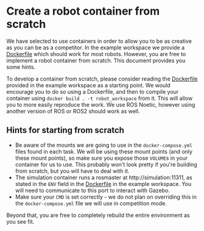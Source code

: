 # Create a robot container from scratch
We have selected to use containers in order to allow you to be as creative as you can be as a competitor. In the example workspace we provide a [Dockerfile](https://github.com/FieldRobotEvent/example_ws/blob/main/Dockerfile) which should work for most robots. However, you are free to implement a robot container from scratch. This document provides you some hints.

To develop a container from scratch, please consider reading the [Dockerfile](https://github.com/FieldRobotEvent/example_ws/blob/main/Dockerfile) provided in the example workspace as a starting point. We would encourage you to do so using a Dockerfile, and then to compile your container using `docker build . -t robot_workspace` from it. This will allow you to more easily reproduce the work. We use ROS Noetic, however using another version of ROS or ROS2 should work as well.

## Hints for starting from scratch

* Be aware of the mounts we are going to use in the `docker-compose.yml` files found in each task. We will be using these mount points (and only these mount points), so make sure you expose those `VOLUME`s in your container for us to use. This probably won't look pretty if you're building from scratch, but you will have to deal with it.
* The simulation container runs a rosmaster at http://simulation:11311, as stated in the `ENV` field in the [Dockerfile](https://github.com/FieldRobotEvent/example_ws/blob/main/Dockerfile) in the example workspace. You will need to communicate to this port to interact with Gazebo.
* Make sure your `CMD` is set correctly - we do not plan on overriding this in the `docker-compose.yml` file we will use in competition mode.

Beyond that, you are free to completely rebuild the entire environment as you see fit.